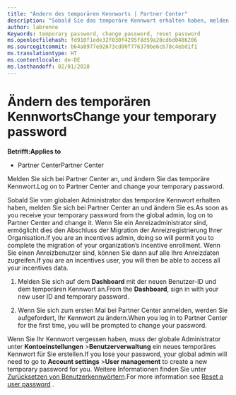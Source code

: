 ```yaml
---
title: "Ändern des temporären Kennworts | Partner Center"
description: "Sobald Sie das temporäre Kennwort erhalten haben, melden Sie sich bei Partner Center an, und ändern Sie es."
author: labrenne
Keywords: temporary password, change password, reset password
ms.openlocfilehash: fd910f1ede32f030f4295f8d59a28cd6d0486206
ms.sourcegitcommit: b64a8977e92673cd00f776379be6cb78c4ebd1f1
ms.translationtype: HT
ms.contentlocale: de-DE
ms.lasthandoff: 02/01/2018
---
```

# <a name="change-your-temporary-password"></a><span data-ttu-id="394d2-103">Ändern des temporären Kennworts</span><span class="sxs-lookup"><span data-stu-id="394d2-103">Change your temporary password</span></span>

**<span data-ttu-id="394d2-104">Betrifft:</span><span class="sxs-lookup"><span data-stu-id="394d2-104">Applies to</span></span>**

-  <span data-ttu-id="394d2-105">Partner Center</span><span class="sxs-lookup"><span data-stu-id="394d2-105">Partner Center</span></span>

<span data-ttu-id="394d2-106">Melden Sie sich bei Partner Center an, und ändern Sie das temporäre Kennwort.</span><span class="sxs-lookup"><span data-stu-id="394d2-106">Log on to Partner Center and change your temporary password.</span></span>

<span data-ttu-id="394d2-107">Sobald Sie vom globalen Administrator das temporäre Kennwort erhalten haben, melden Sie sich bei Partner Center an und ändern Sie es.</span><span class="sxs-lookup"><span data-stu-id="394d2-107">As soon as you receive your temporary password from the global admin, log on to Partner Center and change it.</span></span> <span data-ttu-id="394d2-108">Wenn Sie ein Anreizadministrator sind, ermöglicht dies den Abschluss der Migration der Anreizregistrierung Ihrer Organisation.</span><span class="sxs-lookup"><span data-stu-id="394d2-108">If you are an incentives admin, doing so will permit you to complete the migration of your organization’s incentive enrollment.</span></span> <span data-ttu-id="394d2-109">Wenn Sie einen Anreizbenutzer sind, können Sie dann auf alle Ihre Anreizdaten zugreifen.</span><span class="sxs-lookup"><span data-stu-id="394d2-109">If you are an incentives user, you will then be able to access all your incentives data.</span></span>

1.  <span data-ttu-id="394d2-110">Melden Sie sich auf dem **Dashboard** mit der neuen Benutzer-ID und dem temporären Kennwort an.</span><span class="sxs-lookup"><span data-stu-id="394d2-110">From the **Dashboard**, sign in with your new user ID and temporary password.</span></span>

2.  <span data-ttu-id="394d2-111">Wenn Sie sich zum ersten Mal bei Partner Center anmelden, werden Sie aufgefordert, Ihr Kennwort zu ändern.</span><span class="sxs-lookup"><span data-stu-id="394d2-111">When you log in to Partner Center for the first time, you will be prompted to change your password.</span></span>

<span data-ttu-id="394d2-112">Wenn Sie Ihr Kennwort vergessen haben, muss der globale Administrator unter **Kontoeinstellungen** >**Benutzerverwaltung** ein neues temporäres Kennwort für Sie erstellen.</span><span class="sxs-lookup"><span data-stu-id="394d2-112">If you lose your password, your global admin will need to go to  **Account settings** >**User management** to create a new temporary password for you.</span></span>
<span data-ttu-id="394d2-113">Weitere Informationen finden Sie unter [Zurücksetzen von Benutzerkennwörtern](reset-a-user-password.md).</span><span class="sxs-lookup"><span data-stu-id="394d2-113">For more information see [Reset a user password](reset-a-user-password.md) .</span></span>


 

 



